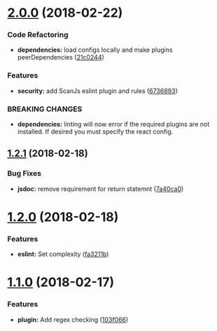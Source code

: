 <a name="2.0.0"></a>
# [2.0.0](https://github.com/mi11er-net/eslint-config/compare/v1.2.1...v2.0.0) (2018-02-22)


### Code Refactoring

* **dependencies:** load configs locally and make plugins peerDependencies ([21c0244](https://github.com/mi11er-net/eslint-config/commit/21c0244))


### Features

* **security:** add ScanJs eslint plugin and rules ([6736893](https://github.com/mi11er-net/eslint-config/commit/6736893))


### BREAKING CHANGES

* **dependencies:** linting will now error if the required plugins are not installed. If desired you
must specify the react config.

<a name="1.2.1"></a>
## [1.2.1](https://github.com/mi11er-net/eslint-config/compare/v1.2.0...v1.2.1) (2018-02-18)


### Bug Fixes

* **jsdoc:** remove requirement for return statemnt ([7a40ca0](https://github.com/mi11er-net/eslint-config/commit/7a40ca0))

<a name="1.2.0"></a>
# [1.2.0](https://github.com/mi11er-net/eslint-config/compare/v1.1.0...v1.2.0) (2018-02-18)


### Features

* **eslint:** Set complexity ([fa3211b](https://github.com/mi11er-net/eslint-config/commit/fa3211b))

<a name="1.1.0"></a>
# [1.1.0](https://github.com/mi11er-net/eslint-config/compare/v1.0.0...v1.1.0) (2018-02-17)


### Features

* **plugin:** Add regex checking ([103f066](https://github.com/mi11er-net/eslint-config/commit/103f066))
